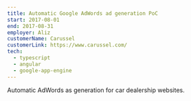 ```yaml
---
title: Automatic Google AdWords ad generation PoC
start: 2017-08-01
end: 2017-08-31
employer: Aliz
customerName: Carussel
customerLink: https://www.carussel.com/
tech:
  - typescript
  - angular
  - google-app-engine
---
```


Automatic AdWords as generation for car dealership websites.
